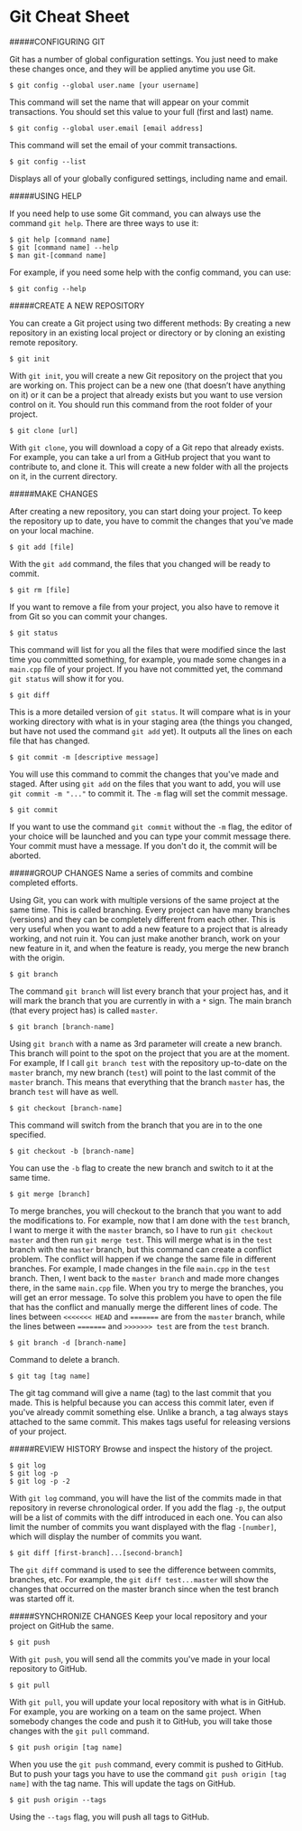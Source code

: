 Git Cheat Sheet
===========

#####CONFIGURING GIT

Git has a number of global configuration settings. You just need to make these changes once, and they will be applied anytime you use Git.

```
$ git config --global user.name [your username]
```
This command will set the name that will appear on your commit transactions.
You should set this value to your full (first and last) name.


```
$ git config --global user.email [email address]
```
This command will set the email of your commit transactions.


```
$ git config --list
```
Displays all of your globally configured settings, including name and email.


#####USING HELP

If you need help to use some Git command, you can always use the command `git help`.
There are three ways to use it:
```
$ git help [command name]
$ git [command name] --help
$ man git-[command name]
```
For example, if you need some help with the config command, you can use:
```
$ git config --help
```


#####CREATE A NEW REPOSITORY

You can create a Git project using two different methods: By creating a new repository in an existing local project or directory or by cloning an existing remote repository.

```
$ git init
```
With `git init`, you will create a new Git repository on the project that you are working on. This project can be a new one (that doesn’t have anything on it) or it can be a project that already exists but you want to use version control on it. You should run this command from the root folder of your project.


```
$ git clone [url]
```
With `git clone`, you will download a copy of a Git repo that already exists. For example, you can take a url from a GitHub project that you want to contribute to, and clone it. This will create a new folder with all the projects on it, in the current directory.


#####MAKE CHANGES

After creating a new repository, you can start doing your project. To keep the repository up to date, you have to commit the changes that you've made on your local machine.

```
$ git add [file]
````
With the `git add` command, the files that you changed will be ready to commit.

```
$ git rm [file]
```
If you want to remove a file from your project, you also have to remove it from Git so you can commit your changes.

```
$ git status
```
This command will list for you all the files that were modified since the last time you committed something, for example, you made some changes in a `main.cpp` file of your project. If you have not committed yet, the command `git status` will show it for you.


```
$ git diff
```
This is a more detailed version of `git status`.  It will compare what is in your working directory with what is in your staging area (the things you changed, but have not used the command `git add` yet). It outputs all the lines on each file that has changed.



```
$ git commit -m [descriptive message]
```
You will use this command to commit the changes that you've made and staged. After using `git add` on the files that you want to add, you will use `git commit -m "..."` to commit it. The `-m` flag will set the commit message.


```
$ git commit
```
If you want to use the command `git commit` without the `-m` flag, the editor of your choice will be launched and you can type your commit message there. Your commit must have a message. If you don't do it, the commit will be aborted.




#####GROUP CHANGES
Name a series of commits and combine completed efforts. 

Using Git, you can work with multiple versions of the same project at the same time. This is called branching. Every project can have many branches (versions) and they can be completely different from each other. This is very useful when you want to add a new feature to a project that is already working, and not ruin it. You can just make another branch, work on your new feature in it, and when the feature is ready, you merge the new branch with the origin.

```
$ git branch
```
The command `git branch` will list every branch that your project has, and it will mark the branch that you are currently in with a `*` sign. The main branch (that every project has) is called `master`. 

```
$ git branch [branch-name]
```
Using `git branch` with a name as 3rd parameter will create a new branch. This branch will point to the spot on the project that you are at the moment. For example, If I call `git branch test` with the repository up-to-date on the `master` branch, my new branch (`test`) will point to the last commit of the `master` branch. This means that everything that the branch `master` has, the branch `test` will have as well.

```
$ git checkout [branch-name]
```
This command will switch from the branch that you are in to the one specified.

```
$ git checkout -b [branch-name]
```
You can use the `-b` flag to create the new branch and switch to it at the same time.

```
$ git merge [branch]
```
To merge branches, you will checkout to the branch that you want to add the modifications to. For example, now that I am done with the `test` branch, I want to merge it with the `master` branch, so I have to run `git checkout master` and then run `git merge test`. This will merge what is in the `test` branch with the `master` branch,
but this command can create a conflict problem. The conflict will happen if we change the same file in different branches. For example, I made changes in the file `main.cpp` in the `test` branch. Then, I went back to the `master branch` and made more changes there, in the same `main.cpp` file. When you try to merge the branches, you will get an error message. To solve this problem you have to open the file that has the conflict and manually merge the different lines of code. The lines between `<<<<<<< HEAD` and `=======` are from the `master` branch, while the lines between `=======` and `>>>>>>> test` are from the `test` branch.


```
$ git branch -d [branch-name]
```
Command to delete a branch.

```
$ git tag [tag name]
```
The git tag command will give a name (tag) to the last commit that you made. This is helpful because you can access this commit later, even if you've already commit something else.  Unlike a branch, a tag always stays attached to the same commit.  This makes tags useful for releasing versions of your project.

#####REVIEW HISTORY
Browse and inspect the history of the project.
```
$ git log
$ git log -p
$ git log -p -2
```
With `git log` command, you will have the list of the commits made in that repository in reverse chronological order. If you add the flag `-p`, the output will be a list of commits with the diff introduced in each one. You can also limit the number of commits you want displayed with the flag `-[number]`, which will display the number of commits you want.


```
$ git diff [first-branch]...[second-branch]
```
The `git diff` command is used to see the difference between commits, branches, etc. For example, the `git diff test...master` will show the changes that occurred on the master branch since when the test branch was started off it.


#####SYNCHRONIZE CHANGES
Keep your local repository and your project on GitHub the same.

```
$ git push
```
With `git push`, you will send all the commits you've made in your local repository to GitHub.


```
$ git pull
```
  With `git pull`, you will update your local repository with what is in GitHub. For example, you are working on a team on the same project. When somebody changes the code and push it to GitHub, you will take those changes with the `git pull` command.


```
$ git push origin [tag name]
```
When you use the `git push` command, every commit is pushed to GitHub. But to push your tags you have to use the command `git push origin [tag name]` with the tag name. This will update the tags on GitHub. 

```
$ git push origin --tags
```
Using the `--tags` flag, you will push all tags to GitHub.

